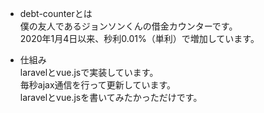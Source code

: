 * debt-counterとは  
僕の友人であるジョンソンくんの借金カウンターです。  
2020年1月4日以来、秒利0.01%（単利）で増加しています。

* 仕組み  
laravelとvue.jsで実装しています。  
毎秒ajax通信を行って更新しています。  
laravelとvue.jsを書いてみたかっただけです。  
